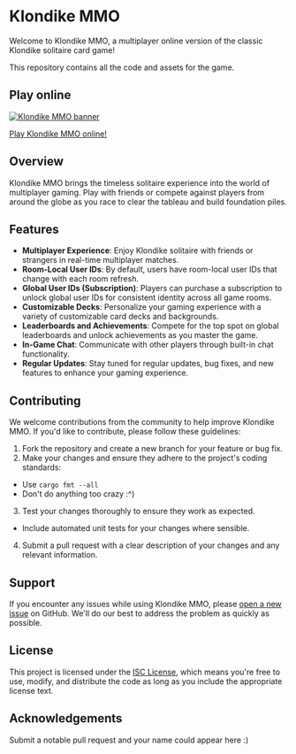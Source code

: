 # Klondike MMO

Welcome to Klondike MMO, a multiplayer online version of the classic
Klondike solitaire card game!

This repository contains all the code and assets for the game.

## Play online

[![Klondike MMO banner](img/banner_012.webp)](https://www.klondikemmo.com/)

[Play Klondike MMO online!](https://www.klondikemmo.com/)

## Overview

Klondike MMO brings the timeless solitaire experience into the world of
multiplayer gaming. Play with friends or compete against players
from around the globe as you race to clear the tableau and build foundation piles.

## Features

- **Multiplayer Experience**: Enjoy Klondike solitaire
  with friends or strangers in real-time multiplayer matches.
- **Room-Local User IDs**: By default, users have room-local
  user IDs that change with each room refresh.
- **Global User IDs (Subscription)**: Players can purchase
  a subscription to unlock global user IDs for consistent identity
  across all game rooms.
- **Customizable Decks**: Personalize your gaming experience
  with a variety of customizable card decks and backgrounds.
- **Leaderboards and Achievements**: Compete for the top spot
  on global leaderboards and unlock achievements as you master the game.
- **In-Game Chat**: Communicate with other players
  through built-in chat functionality.
- **Regular Updates**: Stay tuned for regular updates,
  bug fixes, and new features to enhance your gaming experience.

## Contributing

We welcome contributions from the community to help improve Klondike MMO.
If you'd like to contribute, please follow these guidelines:

1. Fork the repository and create a new branch for your feature or bug fix.
2. Make your changes and ensure they adhere to the project's coding standards:
  - Use `cargo fmt --all`
  - Don't do anything too crazy :\^)
3. Test your changes thoroughly to ensure they work as expected.
  - Include automated unit tests for your changes where sensible.
4. Submit a pull request with a clear description of your changes and any relevant information.

## Support

If you encounter any issues while using Klondike MMO, please
[open a new issue](https://github.com/ctsrc/cardgame/issues) on GitHub.
We'll do our best to address the problem as quickly as possible.

## License

This project is licensed under the [ISC License](LICENSE),
which means you're free to use, modify, and distribute the code
as long as you include the appropriate license text.

## Acknowledgements

Submit a notable pull request and your name could appear here :)
